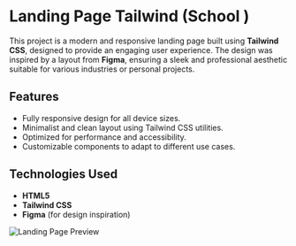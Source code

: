 # Landing Page Tailwind (School )

This project is a modern and responsive landing page built using **Tailwind CSS**, designed to provide an engaging user experience. The design was inspired by a layout from **Figma**, ensuring a sleek and professional aesthetic suitable for various industries or personal projects.

## Features

- Fully responsive design for all device sizes.
- Minimalist and clean layout using Tailwind CSS utilities.
- Optimized for performance and accessibility.
- Customizable components to adapt to different use cases.


## Technologies Used
- **HTML5**
- **Tailwind CSS**
- **Figma** (for design inspiration)

  
![Landing Page Preview](assets/LandingPage.png)
